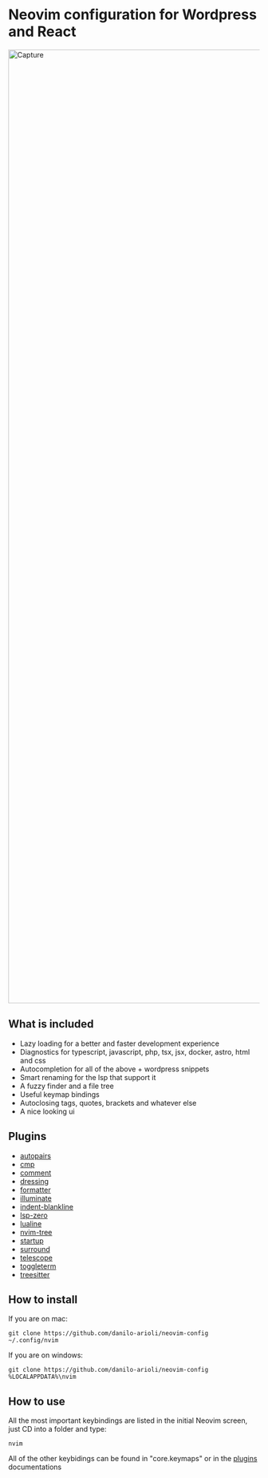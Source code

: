 
# Neovim configuration for Wordpress and React 

<img width="1910" alt="Capture" src="https://github.com/danilo-arioli/neovim-config/assets/130993253/a59394c6-86ce-4b88-932b-ed447946a1ec">

 
## What is included
* Lazy loading for a better and faster development experience
* Diagnostics for typescript, javascript, php, tsx, jsx, docker, astro, html and css
* Autocompletion for all of the above + wordpress snippets
* Smart renaming for the lsp that support it 
* A fuzzy finder and a file tree
* Useful keymap bindings
* Autoclosing tags, quotes, brackets and whatever else 
* A nice looking ui

## Plugins
* [autopairs](https://github.com/windwp/nvim-autopairs)
* [cmp](https://github.com/hrsh7th/nvim-cmp)
* [comment](https://github.com/windwp/nvim-autopairs)
* [dressing](https://github.com/stevearc/dressing.nvim)
* [formatter](https://github.com/mhartington/formatter.nvim)
* [illuminate](https://github.com/RRethy/vim-illuminate)
* [indent-blankline](https://github.com/lukas-reineke/indent-blankline.nvim)
* [lsp-zero](https://github.com/VonHeikemen/lsp-zero.nvim)
* [lualine](https://github.com/nvim-lualine/lualine.nvim)
* [nvim-tree](https://github.com/nvim-tree/nvim-tree.lua)
* [startup](https://github.com/startup-nvim/startup.nvim)
* [surround](https://github.com/kylechui/nvim-surround)
* [telescope](https://github.com/nvim-telescope/telescope.nvim)
* [toggleterm](https://github.com/akinsho/toggleterm.nvim)
* [treesitter](https://github.com/nvim-treesitter/nvim-treesitter)

## How to install
If you are on mac:

```
git clone https://github.com/danilo-arioli/neovim-config ~/.config/nvim 
```

If you are on windows:

```
git clone https://github.com/danilo-arioli/neovim-config %LOCALAPPDATA%\nvim
```
## How to use
All the most important keybindings are listed in the initial Neovim screen, just CD into a folder and type:


```
nvim
```
All of the other keybidings can be found in "core.keymaps" or in
the [plugins](#plugins) documentations




